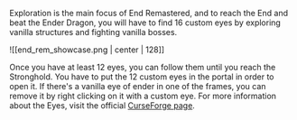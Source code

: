Exploration is the main focus of End Remastered, and to reach the End and beat the Ender Dragon, you will have to find 16 custom eyes by exploring vanilla structures and fighting vanilla bosses.

![[end_rem_showcase.png | center | 128]]

Once you have at least 12 eyes, you can follow them until you reach the Stronghold. You have to put the 12 custom eyes in the portal in order to open it. If there's a vanilla eye of ender in one of the frames, you can remove it by right clicking on it with a custom eye.
For more information about the Eyes, visit the official [CurseForge page](https://www.curseforge.com/minecraft/mc-mods/endremastered).